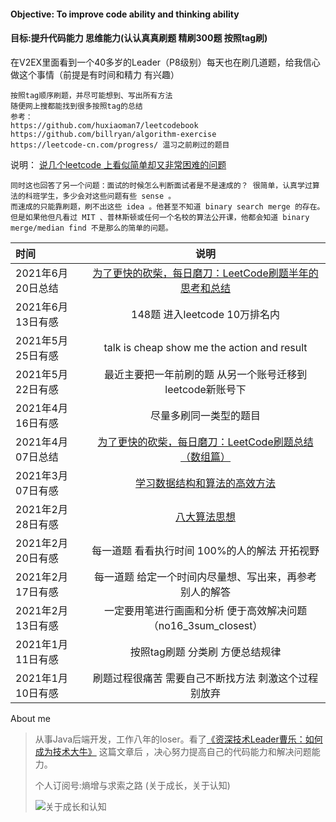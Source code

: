 
#### Objective: To improve code ability and thinking ability
#### 目标:提升代码能力 思维能力(认认真真刷题 精刷300题 按照tag刷)
在V2EX里面看到一个40多岁的Leader（P8级别）每天也在刷几道题，给我信心做这个事情（前提是有时间和精力 有兴趣）
```
按照tag顺序刷题，并尽可能想到、写出所有方法
随便网上搜都能找到很多按照tag的总结
参考：
https://github.com/huxiaoman7/leetcodebook
https://github.com/billryan/algorithm-exercise
https://leetcode-cn.com/progress/ 温习之前刷过的题目
```

说明：
[说几个leetcode 上看似简单却又非常困难的问题](https://v2ex.com/t/723418#reply10)
```
同时这也回答了另一个问题：面试的时候怎么判断面试者是不是速成的？ 很简单，认真学过算法的科班学生，多少会对这些问题有些 sense 。
而速成的只能靠刷题，刷不出这些 idea 。他甚至不知道 binary search merge 的存在。
但是如果他但凡看过 MIT 、普林斯顿或任何一个名校的算法公开课，他都会知道 binary merge/median find 不是那么的简单的问题。
```
| 时间      | 说明 |   
| :--------- | :--: | 
|   2021年6月20日总结   |  [为了更快的砍柴，每日磨刀：LeetCode刷题半年的思考和总结](https://mp.weixin.qq.com/s/0YqBCiTcRtk6hijGE7RfOw)  |
|   2021年6月13日有感   | 148题 进入leetcode 10万排名内 |
|   2021年5月25日有感   | talk is cheap show me the action and result |
|   2021年5月22日有感   | 最近主要把一年前刷的题 从另一个账号迁移到leetcode新账号下 |
|   2021年4月16日有感   | 尽量多刷同一类型的题目 |
|   2021年4月07日总结   |  [为了更快的砍柴，每日磨刀：LeetCode刷题总结（数组篇）](https://mp.weixin.qq.com/s/Av3wcmu3vUCT3QTi7luk2Q)  |
| 2021年3月07日有感 |  [学习数据结构和算法的高效方法](https://github.com/labuladong/fucking-algorithm/blob/master/算法思维系列/学习数据结构和算法的高效方法.md)  |
| 2021年2月28日有感 |  [八大算法思想](https://www.huaweicloud.com/articles/1bce95370dbe6348fe3f277968cf078c.html)  |
|2021年2月20日有感|每一道题 看看执行时间 100%的人的解法 开拓视野|
|2021年2月17日有感|每一道题 给定一个时间内尽量想、写出来，再参考别人的解答|
|2021年2月13日有感|一定要用笔进行画画和分析 便于高效解决问题 （no16_3sum_closest）|
|2021年1月11日有感|按照tag刷题 分类刷 方便总结规律|
|2021年1月10日有感|刷题过程很痛苦 需要自己不断找方法 刺激这个过程 别放弃|

About me
> 从事Java后端开发，工作八年的loser。看了[《资深技术Leader曹乐：如何成为技术大牛》](https://mp.weixin.qq.com/s/PpesrPQ6y0s1gtLOC3jeAQ) 这篇文章后 ，决心努力提高自己的代码能力和解决问题能力。
>
> 个人订阅号:熵增与求索之路 (关于成长，关于认知)
>
>![关于成长和认知](https://static01.imgkr.com/temp/6b84a41bd5e54585876f33e9baffc7b7.jpg)
